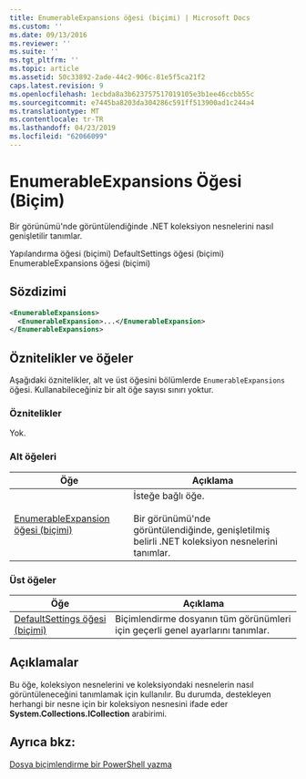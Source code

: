 ```yaml
---
title: EnumerableExpansions öğesi (biçimi) | Microsoft Docs
ms.custom: ''
ms.date: 09/13/2016
ms.reviewer: ''
ms.suite: ''
ms.tgt_pltfrm: ''
ms.topic: article
ms.assetid: 50c33892-2ade-44c2-906c-81e5f5ca21f2
caps.latest.revision: 9
ms.openlocfilehash: 1ecbda8a3b623757517019105e3b1ee46ccbb55c
ms.sourcegitcommit: e7445ba8203da304286c591ff513900ad1c244a4
ms.translationtype: MT
ms.contentlocale: tr-TR
ms.lasthandoff: 04/23/2019
ms.locfileid: "62066099"
---
```

# <a name="enumerableexpansions-element-format"></a>EnumerableExpansions Öğesi (Biçim)

Bir görünümü'nde görüntülendiğinde .NET koleksiyon nesnelerini nasıl genişletilir tanımlar.

Yapılandırma öğesi (biçimi) DefaultSettings öğesi (biçimi) EnumerableExpansions öğesi (biçimi)

## <a name="syntax"></a>Sözdizimi

```xml
<EnumerableExpansions>
  <EnumerableExpansion>...</EnumerableExpansion>
</EnumerableExpansions>
```

## <a name="attributes-and-elements"></a>Öznitelikler ve öğeler

Aşağıdaki öznitelikler, alt ve üst öğesini bölümlerde `EnumerableExpansions` öğesi. Kullanabileceğiniz bir alt öğe sayısı sınırı yoktur.

### <a name="attributes"></a>Öznitelikler

Yok.

### <a name="child-elements"></a>Alt öğeleri

|Öğe|Açıklama|
|-------------|-----------------|
|[EnumerableExpansion öğesi (biçimi)](./enumerableexpansion-element-format.md)|İsteğe bağlı öğe.<br /><br /> Bir görünümü'nde görüntülendiğinde, genişletilmiş belirli .NET koleksiyon nesnelerini tanımlar.|

### <a name="parent-elements"></a>Üst öğeler

|Öğe|Açıklama|
|-------------|-----------------|
|[DefaultSettings öğesi (biçimi)](./defaultsettings-element-format.md)|Biçimlendirme dosyanın tüm görünümleri için geçerli genel ayarlarını tanımlar.|

## <a name="remarks"></a>Açıklamalar

Bu öğe, koleksiyon nesnelerini ve koleksiyondaki nesnelerin nasıl görüntüleneceğini tanımlamak için kullanılır. Bu durumda, destekleyen herhangi bir nesne için bir koleksiyon nesnesini ifade eder **System.Collections.ICollection** arabirimi.

## <a name="see-also"></a>Ayrıca bkz:

[Dosya biçimlendirme bir PowerShell yazma](./writing-a-powershell-formatting-file.md)
